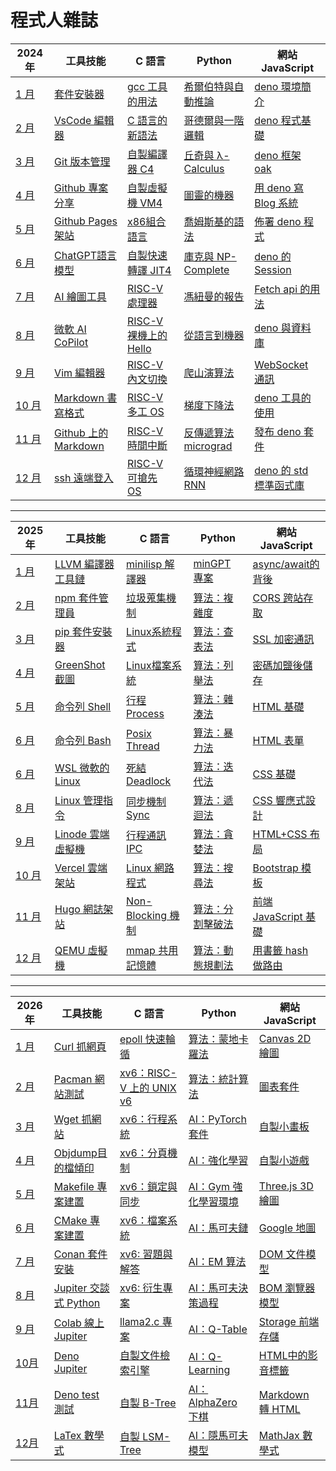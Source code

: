 # 程式人雜誌

2024 年            | 工具技能 | C 語言 | Python | 網站  JavaScript
-------------------|----------|------|--------|--------------------------------------
[1 月](2024/01/README.md)   | [套件安裝器](2024/01/skill/README.md) | [gcc 工具的用法](2024/01/c/README.md) | [希爾伯特與自動推論](2024/01/python/README.md) | [deno 環境簡介](2024/01/javascript/README.md)
[2 月](2024/02/README.md)   | [VsCode 編輯器](2024/02/skill/README.md) | [C 語言的新語法](2024/02/c/README.md) | [哥德爾與一階邏輯](2024/02/python/README.md) | [deno 程式基礎](2024/02/javascript/README.md)
[3 月](2024/03/README.md)   | [Git 版本管理](2024/01/skill/README.md) | [自製編譯器 C4](2024/03/c/README.md) | [丘奇與 λ-Calculus](2024/03/python/README.md) | [deno 框架 oak](2024/03/javascript/README.md)
[4 月](2024/04/README.md)   | [Github 專案分享](2024/01/skill/README.md) | [自製虛擬機 VM4](2024/04/c/README.md) | [圖靈的機器](2024/04/python/README.md) | [用 deno 寫 Blog 系統](2024/04/javascript/README.md)
[5 月](2024/05/README.md)   | [Github Pages 架站](2024/01/skill/README.md) | [x86組合語言](2024/05/c/README.md) | [喬姆斯基的語法](2024/05/python/README.md) | [佈署 deno 程式](2024/05/javascript/README.md)
[6 月](2024/06/README.md)   | [ChatGPT語言模型](2024/01/skill/README.md) | [自製快速轉譯 JIT4](2024/06/c/README.md) | [庫克與 NP-Complete](2024/06/python/README.md) | [deno 的 Session](2024/06/javascript/README.md)
[7 月](2024/07/README.md)   | [AI 繪圖工具](2024/01/skill/README.md) | [RISC-V 處理器](2024/07/c/README.md) | [馮紐曼的報告](2024/07/python/README.md) | [Fetch api 的用法](2024/07/javascript/README.md)
[8 月](2024/08/README.md)   | [微軟 AI CoPilot](2024/01/skill/README.md) | [RISC-V 裸機上的 Hello](2024/08/c/README.md) | [從語言到機器](2024/08/python/README.md) | [deno 與資料庫](2024/08/javascript/README.md)
[9 月](2024/09/README.md)   | [Vim 編輯器](2024/01/skill/README.md) | [RISC-V 內文切換](2024/09/c/README.md) | [爬山演算法](2024/09/python/README.md) | [WebSocket 通訊](2024/09/javascript/README.md)
[10 月](2024/10/README.md)   | [Markdown 書寫格式](2024/01/skill/README.md) | [RISC-V 多工 OS](2024/10/c/README.md) | [梯度下降法](2024/10/python/README.md) | [deno 工具的使用](2024/10/javascript/README.md)
[11 月](2024/11/README.md)   | [Github 上的 Markdown](2024/01/skill/README.md) | [RISC-V 時間中斷](2024/11/c/README.md) | [反傳遞算法 micrograd](2024/11/python/README.md) | [發布 deno 套件](2024/11/javascript/README.md)
[12 月](2024/12/README.md)   | [ssh 遠端登入](2024/01/skill/README.md) | [RISC-V 可搶先 OS](2024/12/c/README.md) | [循環神經網路 RNN](2024/12/python/README.md) | [deno 的 std 標準函式庫](2024/12/javascript/README.md)

----

2025 年                 | 工具技能  | C 語言 | Python | 網站 JavaScript
---------------------|----------|------|--------|--------------------------------------
[1 月](2025/01/README.md)   | [LLVM 編譯器工具鏈](2024/01/skill/README.md) | [minilisp 解譯器](2025/01/c/README.md) | [minGPT 專案](2025/01/python/README.md) | [async/await的背後](2025/01/javascript/README.md)
[2 月](2025/02/README.md)   | [npm 套件管理員](2024/01/skill/README.md) | [垃圾蒐集機制](2025/02/c/README.md) | [算法：複雜度](2025/02/python/README.md) | [CORS 跨站存取](2025/02/javascript/README.md)
[3 月](2025/02/README.md)   | [pip 套件安裝器](2024/01/skill/README.md) | [Linux系統程式](2025/02/c/README.md) | [算法：查表法](2025/02/python/README.md) | [SSL 加密通訊](2025/02/javascript/README.md)
[4 月](2025/02/README.md)   | [GreenShot 截圖](2024/01/skill/README.md) | [Linux檔案系統](2025/02/c/README.md) | [算法：列舉法](2025/02/python/README.md) | [密碼加鹽後儲存](2025/02/javascript/README.md)
[5 月](2025/02/README.md)   | [命令列 Shell](2024/01/skill/README.md) | [行程 Process](2025/02/c/README.md) | [算法：雜湊法](2025/02/python/README.md) | [HTML 基礎](2025/02/javascript/README.md)
[6 月](2025/02/README.md)   | [命令列 Bash](2024/01/skill/README.md) | [Posix Thread](2025/02/c/README.md) | [算法：暴力法](2025/02/python/README.md) | [HTML 表單](2025/02/javascript/README.md)
[6 月](2025/02/README.md)   | [WSL 微軟的 Linux](2024/01/skill/README.md) | [死結 Deadlock](2025/02/c/README.md) | [算法：迭代法](2025/02/python/README.md) | [CSS 基礎](2025/02/javascript/README.md)
[8 月](2025/02/README.md)   | [Linux 管理指令](2024/01/skill/README.md) | [同步機制 Sync](2025/02/c/README.md) | [算法：遞迴法](2025/02/python/README.md) | [CSS 響應式設計](2025/02/javascript/README.md)
[9 月](2025/02/README.md)   | [Linode 雲端虛擬機](2024/01/skill/README.md) | [行程通訊 IPC](2025/02/c/README.md) | [算法：貪婪法](2025/02/python/README.md) | [HTML+CSS 布局](2025/02/javascript/README.md)
[10 月](2025/02/README.md)   | [Vercel 雲端架站](2024/01/skill/README.md) | [Linux 網路程式](2025/02/c/README.md) | [算法：搜尋法](2025/02/python/README.md) | [Bootstrap 模板](2025/02/javascript/README.md)
[11 月](2025/02/README.md)   | [Hugo 網誌架站](2024/01/skill/README.md) | [Non-Blocking 機制](2025/02/c/README.md) | [算法：分割擊破法](2025/02/python/README.md) | [前端 JavaScript 基礎](2025/02/javascript/README.md)
[12 月](2025/02/README.md)   | [QEMU 虛擬機](2024/01/skill/README.md) | [mmap 共用記憶體](2025/02/c/README.md) | [算法：動態規劃法](2025/02/python/README.md) | [用書籤 hash 做路由](2025/02/javascript/README.md)

----

2026 年              | 工具技能  | C 語言 | Python | 網站 JavaScript
---------------------|----------|------|--------|--------------------------------------
[1 月](2026/01/README.md)   | [Curl 抓網頁](2026/01/skill/README.md) | [epoll 快速輪循](2026/01/c/README.md) | [算法：蒙地卡羅法](2026/01/python/README.md) | [Canvas 2D 繪圖](2026/01/javascript/README.md)
[2 月](2026/02/README.md)   | [Pacman 網站測試](2026/02/skill/README.md) | [xv6：RISC-V 上的 UNIX v6](2026/02/c/README.md) | [算法：統計算法](2026/02/python/README.md) | [圖表套件](2026/02/javascript/README.md)
[3 月](2026/03/README.md)   | [Wget 抓網站](2026/03/skill/README.md) | [xv6：行程系統](2026/03/c/README.md) | [AI：PyTorch 套件](2026/03/python/README.md) | [自製小畫板](2026/03/javascript/README.md)
[4 月](2026/04/README.md)   | [Objdump目的檔傾印](2026/04/skill/README.md) | [xv6：分頁機制](2026/04/c/README.md) | [AI：強化學習](2026/04/python/README.md) | [自製小遊戲](2026/04/javascript/README.md)
[5 月](2026/05/README.md)   | [Makefile 專案建置](2026/05/skill/README.md) | [xv6：鎖定與同步](2026/05/c/README.md) | [AI：Gym 強化學習環境](2026/05/python/README.md) | [Three.js 3D 繪圖](2026/05/javascript/README.md)
[6 月](2026/06/README.md)   | [CMake 專案建置](2026/05/skill/README.md) | [xv6：檔案系統](2026/06/c/README.md) | [AI：馬可夫鏈](2026/05/python/README.md) | [Google 地圖](2026/06/javascript/README.md)
[7 月](2026/07/README.md)   | [Conan 套件安裝](2026/07/skill/README.md) | [xv6: 習題與解答](2026/07/c/README.md) | [AI：EM 算法](2026/07/python/README.md) | [DOM 文件模型](2026/07/javascript/README.md)
[8 月](2026/08/README.md)   | [Jupiter 交談式 Python](2026/08/skill/README.md) | [xv6: 衍生專案](2026/08/c/README.md) | [AI：馬可夫決策過程](2026/08/python/README.md) | [BOM 瀏覽器模型](2026/08/javascript/README.md)
[9 月](2026/09/README.md)   | [Colab 線上 Jupiter](2026/09/skill/README.md) | [llama2.c 專案](2026/09/c/README.md) | [AI：Q-Table](2026/09/python/README.md) | [Storage 前端存儲](2026/09/javascript/README.md)
[10月](2026/10/README.md)   | [Deno Jupiter](2026/10/skill/README.md) | [自製文件檢索引擎](2026/10/c/README.md) | [AI：Q-Learning ](2026/10/python/README.md) | [HTML中的影音標籤](2026/10/javascript/README.md)
[11月](2026/11/README.md)   | [Deno test 測試](2026/11/skill/README.md) | [自製 B-Tree](2026/11/c/README.md) | [AI：AlphaZero 下棋](2026/11/python/README.md) | [Markdown 轉 HTML](2026/11/javascript/README.md)
[12月](2026/12/README.md)   | [LaTex 數學式](2026/12/skill/README.md) | [自製 LSM-Tree](2026/12/c/README.md) | [AI：隱馬可夫模型](2026/12/python/README.md) | [MathJax 數學式](2026/12/javascript/README.md)
